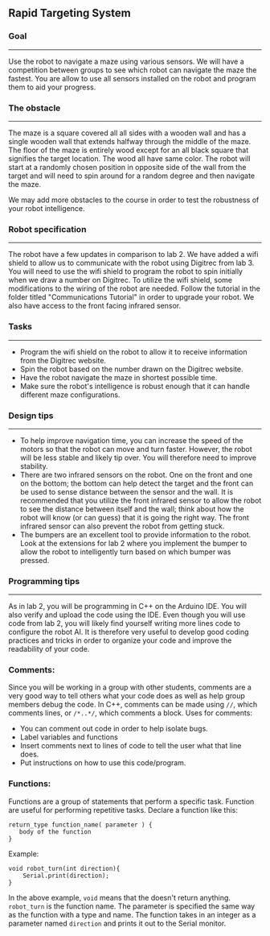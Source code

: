 
Rapid Targeting System
---

### Goal
---
Use the robot to navigate a maze using various sensors. We will have a competition between groups to see which robot can navigate the maze the fastest. You are allow to use all sensors installed on the robot and program them to aid your progress.

### The obstacle
---
The maze is a square covered all all sides with a wooden wall and has a single wooden wall that extends halfway through the middle of the maze. The floor of the maze is entirely wood except for an all black square that signifies the target location. The wood all have same color. The robot will start at a randomly chosen position in opposite side of the wall from the target and will need to spin around for a random degree and then navigate the maze.

We may add more obstacles to the course in order to test the robustness of your robot intelligence.

### Robot specification
---
The robot have a few updates in comparison to lab 2. We have added a wifi shield to allow us to communicate with the robot using Digitrec from lab 3. You will need to use the wifi shield to program the robot to spin initially when we draw a number on Digitrec. To utilize the wifi shield, some modifications to the wiring of the robot are needed. Follow the tutorial in the folder titled "Communications Tutorial" in order to upgrade your robot. We also have access to the front facing infrared sensor.    

### Tasks
--- 
- Program the wifi shield on the robot to allow it to receive information from the Digitrec website.
- Spin the robot based on the number drawn on the Digitrec website.
- Have the robot navigate the maze in shortest possible time.
- Make sure the robot's intelligence is robust enough that it can handle different maze configurations.

### Design tips
---
- To help improve navigation time, you can increase the speed of the motors so that the robot can move and turn faster. However, the robot will be less stable and likely tip over. You will therefore need to improve stability.
- There are two infrared sensors on the robot. One on the front and one on the bottom; the bottom can help detect the target and the front can be used to sense distance between the sensor and the wall. It is recommended that you utilize the front infrared sensor to allow the robot to see the distance between itself and the wall; think about how the robot will know (or can guess) that it is going the right way. The front infrared sensor can also prevent the robot from getting stuck.
- The bumpers are an excellent tool to provide information to the robot. Look at the extensions for lab 2 where you implement the bumper to allow the robot to intelligently turn based on which bumper was pressed. 


### Programming tips
---
As in lab 2, you will be programming in C++ on the Arduino IDE. You will also verify and upload the code using the IDE.
Even though you will use code from lab 2, you will likely find yourself writing more lines code to configure the robot AI. It is therefore very useful to develop good coding practices and tricks in order to organize your code and improve the readability of your code.

### Comments:
Since you will be working in a group with other students, comments are a very good way to tell others what your code does as well as help group members debug the code. In C++, comments can be made using ```//```, which comments lines, or ```/*..*/```, which comments a block. 
Uses for comments:
- You can comment out code in order to help isolate bugs. 
- Label variables and functions
- Insert comments next to lines of code to tell the user what that line does.
- Put instructions on how to use this code/program.


### Functions:
Functions are a group of statements that perform a specific task. Function are useful for performing repetitive tasks.
Declare a function like this:
```
return_type function_name( parameter ) {
   body of the function
}
```
Example:
```
void robot_turn(int direction){
	Serial.print(direction);
}
```
In the above example, ```void``` means that the doesn't return anything. ```robot_turn``` is the function name. The parameter is specified the same way as the function with a type and name. The function takes in an integer as a parameter named ```direction``` and prints it out to the Serial monitor. 





